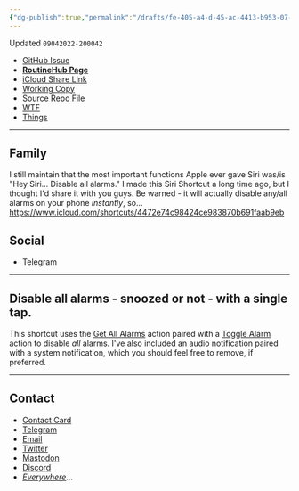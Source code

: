 ```yaml
---
{"dg-publish":true,"permalink":"/drafts/fe-405-a4-d-45-ac-4413-b953-07-b09-cad-3879-2/","dgHomeLink":true,"dgPassFrontmatter":false}
---
```


Updated `09042022-200042`

- [GitHub Issue](https://github.com/extratone/i/issues/252)
- [**RoutineHub Page**](https://routinehub.co/shortcut/12902/)
- [iCloud Share Link](https://www.icloud.com/shortcuts/4472e74c98424ce983870b691faab9eb)
- [Working Copy](working-copy://open?repo=i&path=shortcuts&mode=content)
- [Source Repo File](https://github.com/extratone/i/blob/main/shortcuts/DisableAllAlarms.shortcut)
- [WTF](https://davidblue.wtf/drafts/FE405A4D-45AC-4413-B953-07B09CAD3879.html)
- [Things](things:///show?id=9M2Q3ys3oQ9GDFJZHgKNTq)

---

## Family

I still maintain that the most important functions Apple ever gave Siri was/is "Hey Siri... Disable all alarms." I made this Siri Shortcut a long time ago, but I thought I'd share it with you guys. Be warned - it will actually disable any/all alarms on your phone *instantly*, so... https://www.icloud.com/shortcuts/4472e74c98424ce983870b691faab9eb

## Social

- Telegram

---

## Disable all alarms - snoozed or not - with a single tap.

This shortcut uses the [Get All Alarms](https://matthewcassinelli.com/actions/get-all-alarms/) action paired with a [Toggle Alarm](https://matthewcassinelli.com/actions/toggle-alarm/) action to disable *all* alarms. I've also included an audio notification paired with a system notification, which you should feel free to remove, if preferred.

---

## Contact

- [Contact Card](https://davidblue.wtf/db.vcf)
- [Telegram](https://t.me/extratone)
- [Email](mailto:davidblue@extratone.com) 
- [Twitter](https://twitter.com/NeoYokel)
- [Mastodon](https://mastodon.social/@DavidBlue)
- [Discord](https://discord.gg/0b9KQUKP858b0iZF)
- [*Everywhere*](https://raindrop.io/davidblue/social-directory-21059174)...